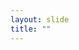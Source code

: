 ```yaml
---
layout: slide
title: ""
---
```


<section data-background-image="assets/images/Slide11.png" data-background-size="90%" data-background-position="center"></section>
